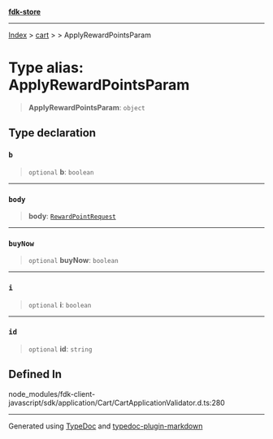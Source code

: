[**fdk-store**](../../../README.md)
***

[Index](../../../API.md) > [cart](../../README.md) > [<internal>](../README.md) > ApplyRewardPointsParam

# Type alias: ApplyRewardPointsParam

> **ApplyRewardPointsParam**: `object`

## Type declaration

### `b`

> `optional` **b**: `boolean`

***

### `body`

> **body**: [`RewardPointRequest`](type-alias.RewardPointRequest.md)

***

### `buyNow`

> `optional` **buyNow**: `boolean`

***

### `i`

> `optional` **i**: `boolean`

***

### `id`

> `optional` **id**: `string`

## Defined In

node\_modules/fdk-client-javascript/sdk/application/Cart/CartApplicationValidator.d.ts:280

***
Generated using [TypeDoc](https://typedoc.org/) and [typedoc-plugin-markdown](https://www.npmjs.com/package/typedoc-plugin-markdown)
